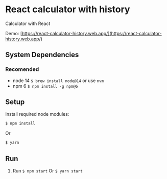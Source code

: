 # React calculator with history

Calculator with React

Demo: [https://react-calculator-history.web.app/](https://react-calculator-history.web.app/)

## System Dependencies

### Recomended

* node 14 `$ brew install node@14`  or use `nvm`
* npm 6 `$ npm install -g npm@6`

## Setup
Install required node modules:

```sh
$ npm install
```

Or

```sh
$ yarn
```

## Run

1. Run `$ npm start` Or `$ yarn start`